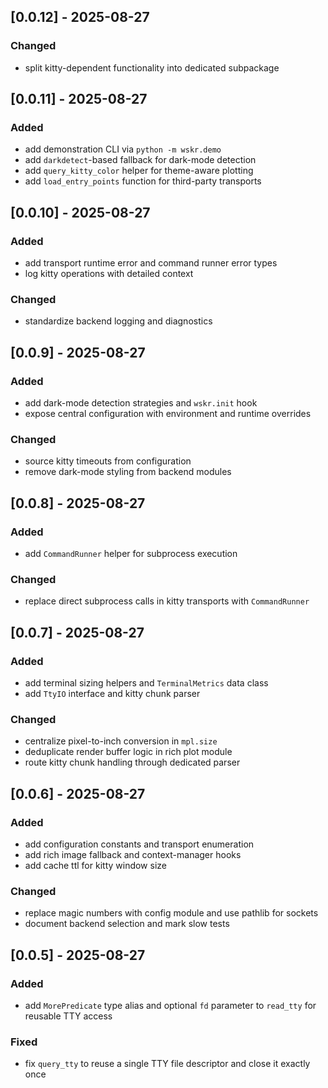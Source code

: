 ## [0.0.12] - 2025-08-27

### Changed
- split kitty-dependent functionality into dedicated subpackage

## [0.0.11] - 2025-08-27

### Added
- add demonstration CLI via ``python -m wskr.demo``
- add ``darkdetect``-based fallback for dark-mode detection
- add ``query_kitty_color`` helper for theme-aware plotting
- add ``load_entry_points`` function for third-party transports

## [0.0.10] - 2025-08-27

### Added
- add transport runtime error and command runner error types
- log kitty operations with detailed context

### Changed
- standardize backend logging and diagnostics

## [0.0.9] - 2025-08-27

### Added
- add dark-mode detection strategies and `wskr.init` hook
- expose central configuration with environment and runtime overrides

### Changed
- source kitty timeouts from configuration
- remove dark-mode styling from backend modules

## [0.0.8] - 2025-08-27

### Added
- add `CommandRunner` helper for subprocess execution

### Changed
- replace direct subprocess calls in kitty transports with `CommandRunner`

## [0.0.7] - 2025-08-27

### Added
- add terminal sizing helpers and `TerminalMetrics` data class
- add `TtyIO` interface and kitty chunk parser

### Changed
- centralize pixel-to-inch conversion in `mpl.size`
- deduplicate render buffer logic in rich plot module
- route kitty chunk handling through dedicated parser

## [0.0.6] - 2025-08-27

### Added
- add configuration constants and transport enumeration
- add rich image fallback and context-manager hooks
- add cache ttl for kitty window size

### Changed
- replace magic numbers with config module and use pathlib for sockets
- document backend selection and mark slow tests

## [0.0.5] - 2025-08-27

### Added
- add `MorePredicate` type alias and optional `fd` parameter to `read_tty` for reusable TTY access

### Fixed
- fix `query_tty` to reuse a single TTY file descriptor and close it exactly once

